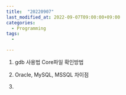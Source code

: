 ```yaml
---
title:  "20220907"
last_modified_at: 2022-09-07T09:00:00+09:00
categories:
  - Programming
tags: 
  - 

---
```



1. gdb 사용법 Core파일 확인방법

2. Oracle, MySQL, MSSQL 차이점

3. 
